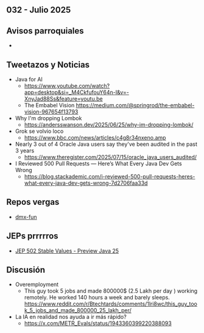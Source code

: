 032 - Julio 2025
--

## Avisos parroquiales
*

## Tweetazos y Noticias
* Java for AI
  * https://www.youtube.com/watch?app=desktop&si=_M4CkfufouY64n-I&v=-XnyJad88Ss&feature=youtu.be
  * The Embabel Vision https://medium.com/@springrod/the-embabel-vision-967654f13793
* Why I'm dropping Lombok
  * https://andersswanson.dev/2025/06/25/why-im-dropping-lombok/
* Grok se volvio loco
  * https://www.bbc.com/news/articles/c4g8r34nxeno.amp
* Nearly 3 out of 4 Oracle Java users say they've been audited in the past 3 years
  * https://www.theregister.com/2025/07/15/oracle_java_users_audited/
* I Reviewed 500 Pull Requests — Here’s What Every Java Dev Gets Wrong
  * https://blog.stackademic.com/i-reviewed-500-pull-requests-heres-what-every-java-dev-gets-wrong-7d2706faa33d 

## Repos vergas

*  [dmx-fun](https://github.com/domix/dmx-fun) 

## JEPs prrrrros

* [JEP 502 Stable Values - Preview Java 25](https://openjdk.org/jeps/502)

## Discusión
* Overemployment
  * This guy took 5 jobs and made 800000$ (2.5 Lakh per day ) working remotely. He worked 140 hours a week and barely sleeps. https://www.reddit.com/r/Btechtards/comments/1lri8wc/this_guy_took_5_jobs_and_made_800000_25_lakh_per/
* La IA en realidad nos ayuda a ir más rápido?
  * https://x.com/METR_Evals/status/1943360399220388093 
